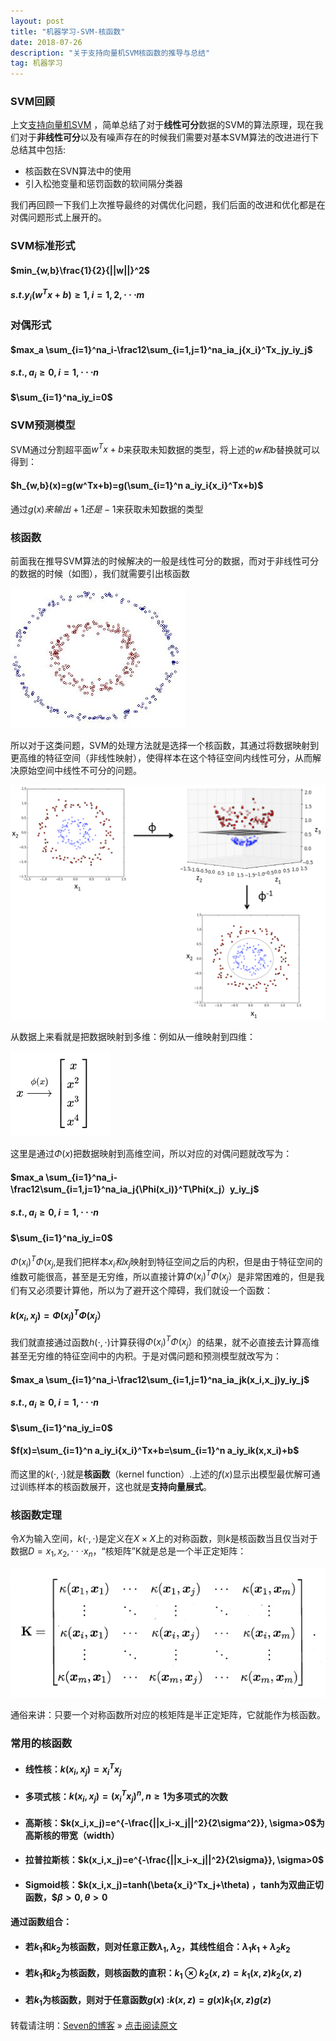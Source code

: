 ```yaml
---
layout: post
title: "机器学习-SVM-核函数"
date: 2018-07-26
description: "关于支持向量机SVM核函数的推导与总结"
tag: 机器学习
---
```



### SVM回顾

上文[支持向量机SVM](https://sevenold.github.io/2018/07/ml-svm/) ，简单总结了对于**线性可分**数据的SVM的算法原理，现在我们对于**非线性可分**以及有噪声存在的时候我们需要对基本SVM算法的改进进行下总结其中包括: 

- 核函数在SVN算法中的使用
- 引入松弛变量和惩罚函数的软间隔分类器

 我们再回顾一下我们上次推导最终的对偶优化问题，我们后面的改进和优化都是在对偶问题形式上展开的。

### SVM标准形式

#### $min_{w,b}\frac{1}{2}{||w||}^2$

#### $s.t.y_i(w^Tx+b)\ge1, i=1,2,\cdot \cdot \cdot m$

### 对偶形式

#### $max_a \sum_{i=1}^na_i-\frac12\sum_{i=1,j=1}^na_ia_j{x_i}^Tx_jy_iy_j$

#### $s.t. ,a_i\ge0, i=1,\cdot \cdot \cdot n$

#### $\sum_{i=1}^na_iy_i=0$

### SVM预测模型

SVM通过分割超平面$w^Tx+b$来获取未知数据的类型，将上述的$w和b$替换就可以得到：

#### $h_{w,b}(x)=g(w^Tx+b)=g(\sum_{i=1}^n a_iy_i{x_i}^Tx+b)$

通过$g(x)来输出+1还是-1$来获取未知数据的类型

### 核函数

 前面我在推导SVM算法的时候解决的一般是线性可分的数据，而对于非线性可分的数据的时候（如图），我们就需要引出核函数

![image](/images/ml/23.png)

所以对于这类问题，SVM的处理方法就是选择一个核函数，其通过将数据映射到更高维的特征空间（非线性映射），使得样本在这个特征空间内线性可分，从而解决原始空间中线性不可分的问题。

![image](/images/ml/24.png)

从数据上来看就是把数据映射到多维：例如从一维映射到四维：

![image](/images/ml/25.png)

这里是通过$\Phi(x)$把数据映射到高维空间，所以对应的对偶问题就改写为：

#### $max_a \sum_{i=1}^na_i-\frac12\sum_{i=1,j=1}^na_ia_j{\Phi(x_i)}^T\Phi(x_j）y_iy_j$

#### $s.t. ,a_i\ge0, i=1,\cdot \cdot \cdot n$

#### $\sum_{i=1}^na_iy_i=0$

${\Phi(x_i)}^T\Phi(x_j$,是我们把样本$x_i和 x_j$映射到特征空间之后的内积，但是由于特征空间的维数可能很高，甚至是无穷维，所以直接计算${\Phi(x_i)}^T\Phi(x_j）$是非常困难的，但是我们有又必须要计算他，所以为了避开这个障碍，我们就设一个函数：

#### $k(x_i,x_j)={\Phi(x_i)}^T\Phi(x_j）$

我们就直接通过函数$h(\cdot, \cdot)$计算获得${\Phi(x_i)}^T\Phi(x_j）$的结果，就不必直接去计算高维甚至无穷维的特征空间中的内积。于是对偶问题和预测模型就改写为：

#### $max_a \sum_{i=1}^na_i-\frac12\sum_{i=1,j=1}^na_ia_jk(x_i,x_j)y_iy_j$

#### $s.t. ,a_i\ge0, i=1,\cdot \cdot \cdot n$

#### $\sum_{i=1}^na_iy_i=0$

#### $f(x)=\sum_{i=1}^n a_iy_i{x_i}^Tx+b=\sum_{i=1}^n a_iy_ik(x,x_i)+b$



而这里的$k(\cdot, \cdot )$就是**核函数**（kernel function）.上述的$f(x)$显示出模型最优解可通过训练样本的核函数展开，这也就是**支持向量展式**。

### 核函数定理

令$X$为输入空间，$k(\cdot , \cdot )$是定义在$X \times X$上的对称函数，则$k$是核函数当且仅当对于数据$D={x_1,x_2 ,\cdot \cdot \cdot x_n}$，“核矩阵”K就是总是一个半正定矩阵：

![image](/images/ml/26.png)

通俗来讲：只要一个对称函数所对应的核矩阵是半正定矩阵，它就能作为核函数。

### 常用的核函数

- #### 线性核：$k(x_i,x_j)={x_i}^Tx_j$

- #### 多项式核：$k(x_i,x_j)=({x_i}^Tx_j)^n, n\ge1$为多项式的次数

- #### 高斯核：$k(x_i,x_j)=e^{-\frac{||x_i-x_j||^2}{2\sigma^2}}, \sigma>0$为高斯核的带宽（width）

- #### 拉普拉斯核：$k(x_i,x_j)=e^{-\frac{||x_i-x_j||^2}{2\sigma}}, \sigma>0$

- #### Sigmoid核：$k(x_i,x_j)=tanh(\beta{x_i}^Tx_j+\theta)  $，$tanh为双曲正切函数，$$\beta>0, \theta>0$

#### 通过函数组合：

- #### 若$k_1$和$k_2$为核函数，则对任意正数$\lambda_1, \lambda_2$，其线性组合：$\lambda_1k_1+\lambda_2k_2$

- #### 若$k_1$和$k_2$为核函数，则核函数的直积：$k_1 \otimes k_2 (x,z)=k_1(x,z)k_2(x,z)$

- #### 若$k_1$为核函数，则对于任意函数$g(x)$ :$k(x,z)=g(x)k_1(x,z)g(z)$


转载请注明：[Seven的博客](http://sevenold.github.io) » [点击阅读原文](https://sevenold.github.io/2018/07/2018-07-25-ml-svm-kernel/)
